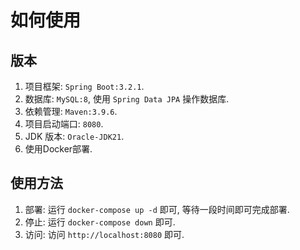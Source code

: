# 如何使用

## 版本
1. 项目框架: `Spring Boot:3.2.1`.
2. 数据库: `MySQL:8`, 使用 `Spring Data JPA` 操作数据库.
3. 依赖管理: `Maven:3.9.6`.
4. 项目启动端口: `8080`.
5. JDK 版本: `Oracle-JDK21`.
6. 使用Docker部署.

## 使用方法
1. 部署: 运行 `docker-compose up -d` 即可, 等待一段时间即可完成部署.
2. 停止: 运行 `docker-compose down` 即可.
3. 访问: 访问 `http://localhost:8080` 即可.